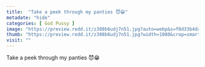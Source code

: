 ```yaml
---
title:  "Take a peek through my panties 😈😁"
metadate: "hide"
categories: [ God Pussy ]
image: "https://preview.redd.it/z308b6udj7n51.jpg?auto=webp&s=f0d33b4daa065734cd677e26ec556916e40369c0"
thumb: "https://preview.redd.it/z308b6udj7n51.jpg?width=1080&crop=smart&auto=webp&s=7419c62d6e76f4ee399f1b9fd37ba37c7bff1256"
visit: ""
---
```

Take a peek through my panties 😈😁
